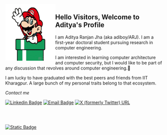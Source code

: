 <img align="left" alt="GIF" src="https://github.com/Adiboy3112/Adiboy3112/blob/master/mario-hi-unscreen.gif" width="160" height="181" />

## Hello Visitors, Welcome to Aditya's Profile &nbsp;

I am Aditya Ranjan Jha (aka adiboy/ARJ). I am a first-year doctoral student pursuing research in computer engineering. 

I am interested in learning computer architecture and computer security, but I would like to be part of any discussion that revolves around computer engineering.🙂

I am lucky to have graduated with the best peers and friends from IIT Kharagpur. A large bunch of my personal traits belong to that ecosystem.  


_Contact me_

[![Linkedin Badge](https://img.shields.io/badge/-LinkedIn-0e76a8?style=flat-square&logo=Linkedin&logoColor=white)](https://linkedin.com/in/adi4web)
[![Email Badge](https://img.shields.io/badge/-Email-DB4437?style=flat-square&logo=Gmail&logoColor=white)](mailto:adisofficial.2001@gmail.com)
[![X (formerly Twitter) URL](https://img.shields.io/twitter/url?url=https%3A%2F%2Fx.com%2Fadi4web)](https://x.com/adi4web)

<br /><br />

[![Static Badge](https://img.shields.io/badge/Blogs-red?label=Aditya%20Unfiltered&link=https%3A%2F%2Fadi4blogs.netlify.app)](https://adi4blogs.netlify.app)
<br /><br />
